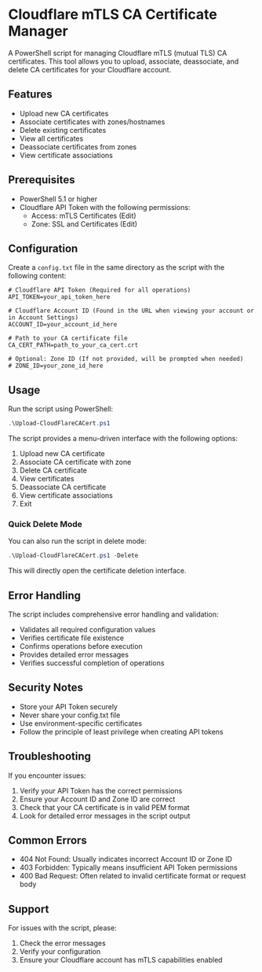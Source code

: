 # Cloudflare mTLS CA Certificate Manager

A PowerShell script for managing Cloudflare mTLS (mutual TLS) CA certificates. This tool allows you to upload, associate, deassociate, and delete CA certificates for your Cloudflare account.

## Features

- Upload new CA certificates
- Associate certificates with zones/hostnames
- Delete existing certificates
- View all certificates
- Deassociate certificates from zones
- View certificate associations

## Prerequisites

- PowerShell 5.1 or higher
- Cloudflare API Token with the following permissions:
  - Access: mTLS Certificates (Edit)
  - Zone: SSL and Certificates (Edit)

## Configuration

Create a `config.txt` file in the same directory as the script with the following content:

```plaintext
# Cloudflare API Token (Required for all operations)
API_TOKEN=your_api_token_here

# Cloudflare Account ID (Found in the URL when viewing your account or in Account Settings)
ACCOUNT_ID=your_account_id_here

# Path to your CA certificate file
CA_CERT_PATH=path_to_your_ca_cert.crt

# Optional: Zone ID (If not provided, will be prompted when needed)
# ZONE_ID=your_zone_id_here
```

## Usage

Run the script using PowerShell:

```powershell
.\Upload-CloudFlareCACert.ps1
```

The script provides a menu-driven interface with the following options:

1. Upload new CA certificate
2. Associate CA certificate with zone
3. Delete CA certificate
4. View certificates
5. Deassociate CA certificate
6. View certificate associations
7. Exit

### Quick Delete Mode

You can also run the script in delete mode:

```powershell
.\Upload-CloudFlareCACert.ps1 -Delete
```

This will directly open the certificate deletion interface.

## Error Handling

The script includes comprehensive error handling and validation:
- Validates all required configuration values
- Verifies certificate file existence
- Confirms operations before execution
- Provides detailed error messages
- Verifies successful completion of operations

## Security Notes

- Store your API Token securely
- Never share your config.txt file
- Use environment-specific certificates
- Follow the principle of least privilege when creating API tokens

## Troubleshooting

If you encounter issues:

1. Verify your API Token has the correct permissions
2. Ensure your Account ID and Zone ID are correct
3. Check that your CA certificate is in valid PEM format
4. Look for detailed error messages in the script output

## Common Errors

- 404 Not Found: Usually indicates incorrect Account ID or Zone ID
- 403 Forbidden: Typically means insufficient API Token permissions
- 400 Bad Request: Often related to invalid certificate format or request body

## Support

For issues with the script, please:
1. Check the error messages
2. Verify your configuration
3. Ensure your Cloudflare account has mTLS capabilities enabled
